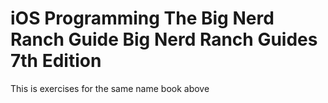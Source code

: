 # iOS Programming The Big Nerd Ranch Guide Big Nerd Ranch Guides 7th Edition
 This is exercises for the same name book above
